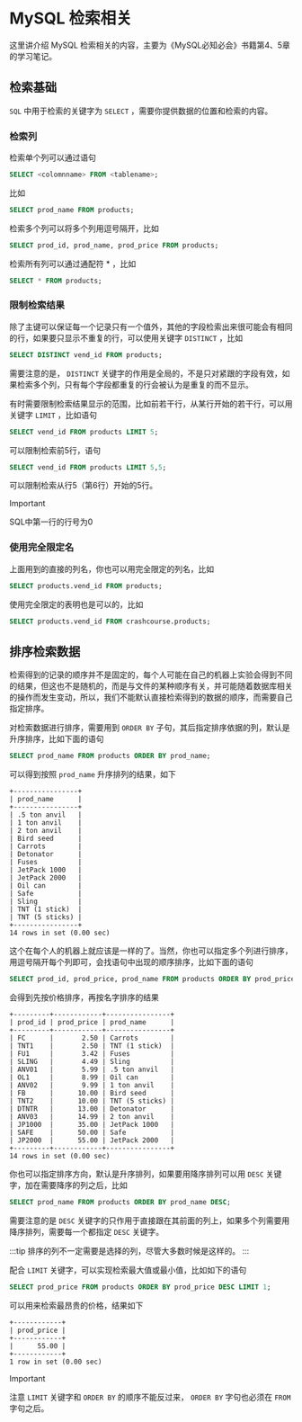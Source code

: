 # MySQL 检索相关

这里讲介绍 MySQL 检索相关的内容，主要为《MySQL必知必会》书籍第4、5章的学习笔记。

## 检索基础

`SQL` 中用于检索的关键字为 `SELECT` ，需要你提供数据的位置和检索的内容。

### 检索列

检索单个列可以通过语句

```sql
SELECT <colomnname> FROM <tablename>;
```

比如

```sql
SELECT prod_name FROM products;
```

检索多个列可以将多个列用逗号隔开，比如

```sql
SELECT prod_id, prod_name, prod_price FROM products;
```

检索所有列可以通过通配符 * ，比如

```sql
SELECT * FROM products;
```

### 限制检索结果

除了主键可以保证每一个记录只有一个值外，其他的字段检索出来很可能会有相同的行，如果要只显示不重复的行，可以使用关键字 `DISTINCT` ，比如

```sql
SELECT DISTINCT vend_id FROM products;
```

需要注意的是， `DISTINCT` 关键字的作用是全局的，不是只对紧跟的字段有效，如果检索多个列，只有每个字段都重复的行会被认为是重复的而不显示。

有时需要限制检索结果显示的范围，比如前若干行，从某行开始的若干行，可以用关键字 `LIMIT` ，比如语句

```sql
SELECT vend_id FROM products LIMIT 5;
```

可以限制检索前5行，语句

```sql
SELECT vend_id FROM products LIMIT 5,5;
```

可以限制检索从行5（第6行）开始的5行。

> [!IMPORTANT]
> SQL中第一行的行号为0

### 使用完全限定名

上面用到的直接的列名，你也可以用完全限定的列名，比如

```sql
SELECT products.vend_id FROM products;
```

使用完全限定的表明也是可以的，比如

```sql
SELECT products.vend_id FROM crashcourse.products;
```

## 排序检索数据

检索得到的记录的顺序并不是固定的，每个人可能在自己的机器上实验会得到不同的结果，但这也不是随机的，而是与文件的某种顺序有关，并可能随着数据库相关的操作而发生变动，所以，我们不能默认直接检索得到的数据的顺序，而需要自己指定排序。

对检索数据进行排序，需要用到 `ORDER BY` 子句，其后指定排序依据的列，默认是升序排序，比如下面的语句

```sql
SELECT prod_name FROM products ORDER BY prod_name;
```

可以得到按照 `prod_name` 升序排列的结果，如下

```
+----------------+
| prod_name      |
+----------------+
| .5 ton anvil   |
| 1 ton anvil    |
| 2 ton anvil    |
| Bird seed      |
| Carrots        |
| Detonator      |
| Fuses          |
| JetPack 1000   |
| JetPack 2000   |
| Oil can        |
| Safe           |
| Sling          |
| TNT (1 stick)  |
| TNT (5 sticks) |
+----------------+
14 rows in set (0.00 sec)

```

这个在每个人的机器上就应该是一样的了。当然，你也可以指定多个列进行排序，用逗号隔开每个列即可，会找语句中出现的顺序排序，比如下面的语句

```sql
SELECT prod_id, prod_price, prod_name FROM products ORDER BY prod_price, prod_name;
```

会得到先按价格排序，再按名字排序的结果

```
+---------+------------+----------------+
| prod_id | prod_price | prod_name      |
+---------+------------+----------------+
| FC      |       2.50 | Carrots        |
| TNT1    |       2.50 | TNT (1 stick)  |
| FU1     |       3.42 | Fuses          |
| SLING   |       4.49 | Sling          |
| ANV01   |       5.99 | .5 ton anvil   |
| OL1     |       8.99 | Oil can        |
| ANV02   |       9.99 | 1 ton anvil    |
| FB      |      10.00 | Bird seed      |
| TNT2    |      10.00 | TNT (5 sticks) |
| DTNTR   |      13.00 | Detonator      |
| ANV03   |      14.99 | 2 ton anvil    |
| JP1000  |      35.00 | JetPack 1000   |
| SAFE    |      50.00 | Safe           |
| JP2000  |      55.00 | JetPack 2000   |
+---------+------------+----------------+
14 rows in set (0.00 sec)

```

你也可以指定排序方向，默认是升序排列，如果要用降序排列可以用 `DESC` 关键字，加在需要降序的列之后，比如

```sql
SELECT prod_name FROM products ORDER BY prod_name DESC;
```

需要注意的是 `DESC` 关键字的只作用于直接跟在其前面的列上，如果多个列需要用降序排列，需要每一个都指定 `DESC` 关键字。

:::tip
排序的列不一定需要是选择的列，尽管大多数时候是这样的。
:::

配合 `LIMIT` 关键字，可以实现检索最大值或最小值，比如如下的语句

```sql
SELECT prod_price FROM products ORDER BY prod_price DESC LIMIT 1;
```

可以用来检索最昂贵的价格，结果如下

```
+------------+
| prod_price |
+------------+
|      55.00 |
+------------+
1 row in set (0.00 sec)

```

> [!IMPORTANT]
> 注意 `LIMIT` 关键字和 `ORDER BY` 的顺序不能反过来， `ORDER BY` 字句也必须在 `FROM` 字句之后。
